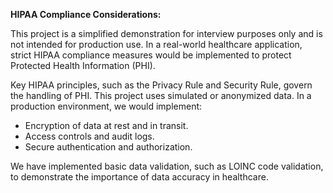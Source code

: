 **HIPAA Compliance Considerations:**

This project is a simplified demonstration for interview purposes only and is not intended for production use. In a real-world healthcare application, strict HIPAA compliance measures would be implemented to protect Protected Health Information (PHI).

Key HIPAA principles, such as the Privacy Rule and Security Rule, govern the handling of PHI. This project uses simulated or anonymized data. In a production environment, we would implement:

* Encryption of data at rest and in transit.
* Access controls and audit logs.
* Secure authentication and authorization.

We have implemented basic data validation, such as LOINC code validation, to demonstrate the importance of data accuracy in healthcare.

